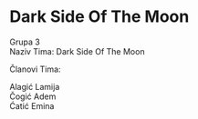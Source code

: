 # Dark Side Of The Moon

Grupa 3   
Naziv Tima: Dark Side Of The Moon 

Članovi Tima:

Alagić Lamija  
Čogić Adem  
Ćatić Emina
